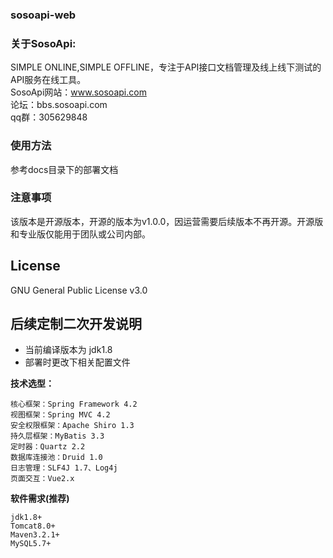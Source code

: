 ### sosoapi-web

### 关于SosoApi:  
SIMPLE ONLINE,SIMPLE OFFLINE，专注于API接口文档管理及线上线下测试的API服务在线工具。  
SosoApi网站：www.sosoapi.com  
论坛：bbs.sosoapi.com  
qq群：305629848  

### 使用方法
参考docs目录下的部署文档

### 注意事项
该版本是开源版本，开源的版本为v1.0.0，因运营需要后续版本不再开源。开源版和专业版仅能用于团队或公司内部。

## License
GNU General Public License v3.0

## 后续定制二次开发说明
- 当前编译版本为 jdk1.8  
- 部署时更改下相关配置文件  

 **技术选型：**  
   
	核心框架：Spring Framework 4.2   
	视图框架：Spring MVC 4.2   
	安全权限框架：Apache Shiro 1.3   
	持久层框架：MyBatis 3.3   
	定时器：Quartz 2.2   
	数据库连接池：Druid 1.0   
	日志管理：SLF4J 1.7、Log4j   
	页面交互：Vue2.x   
   

 **软件需求(推荐)** 
    
	jdk1.8+ 
	Tomcat8.0+     
	Maven3.2.1+  
	MySQL5.7+     

 
